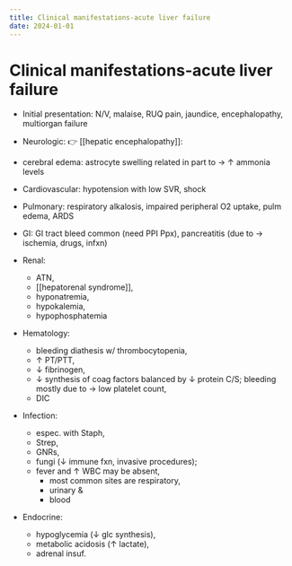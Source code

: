 ```yaml
---
title: Clinical manifestations-acute liver failure
date: 2024-01-01
---
```


# Clinical manifestations-acute liver failure

- Initial presentation: N/V, malaise, RUQ pain, jaundice, encephalopathy, multiorgan failure

- Neurologic: 👉 [[hepatic encephalopathy]]:
- cerebral edema: astrocyte swelling related in part to → ↑ ammonia levels
- Cardiovascular: hypotension with low SVR, shock
- Pulmonary: respiratory alkalosis, impaired peripheral O2 uptake, pulm edema, ARDS
- GI: GI tract bleed common (need PPI Ppx), pancreatitis (due to → ischemia, drugs, infxn)
- Renal:
  - ATN,
  - [[hepatorenal syndrome]],
  - hyponatremia,
  - hypokalemia,
  - hypophosphatemia
- Hematology:
  - bleeding diathesis w/ thrombocytopenia,
  - ↑ PT/PTT,
  - ↓ fibrinogen,
  - ↓ synthesis of coag factors balanced by ↓ protein C/S; bleeding mostly due to → low platelet count,
  - DIC
- Infection:
  - espec. with Staph,
  - Strep,
  - GNRs,
  - fungi (↓ immune fxn, invasive procedures);
  - fever and ↑ WBC may be absent,
    - most common sites are respiratory,
    - urinary &
    - blood
- Endocrine:
  - hypoglycemia (↓ glc synthesis),
  - metabolic acidosis (↑ lactate),
  - adrenal insuf.
